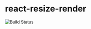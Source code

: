 # react-resize-render

[![Build Status](https://travis-ci.org/sheldonj/react-resize-render.svg?branch=master)](https://travis-ci.org/sheldonj/react-resize-render)